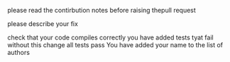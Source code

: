 please read the contirbution notes before raising thepull request


please describe your fix

check that
your code compiles correctly
you have added tests tyat fail without this change
all tests pass
You have added your name to the list of authors
